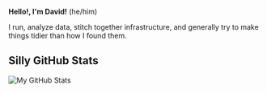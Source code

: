 **Hello!, I'm David!** (he/him)

I run, analyze data, stitch together infrastructure, and generally try to make things tidier than 
how I found them.

## Silly GitHub Stats

![My GitHub Stats](https://github-readme-stats.vercel.app/api?username=davidski&show_icons=true&count_private=true&theme=dracula&custom_title=Metrics%20are%20not%20the%20sum%20of%20a%20person.&hide_rank=true&disable_animations=true&hide_border=true)
